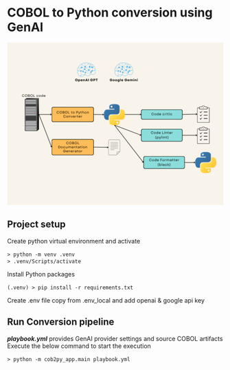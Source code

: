 # COBOL to Python conversion using GenAI

![Process Diagram](docs/assets/GenAI%20COBOL%20Converter.png)

## Project setup

Create python virtual environment and activate
```
> python -m venv .venv
> .venv/Scripts/activate 
```

Install Python packages
```
(.venv) > pip install -r requirements.txt
```

Create .env file copy from .env_local and add openai & google api key

## Run Conversion pipeline

***playbook.yml*** provides GenAI provider settings and source COBOL artifacts
Execute the below command to start the execution
```
> python -m cob2py_app.main playbook.yml
```